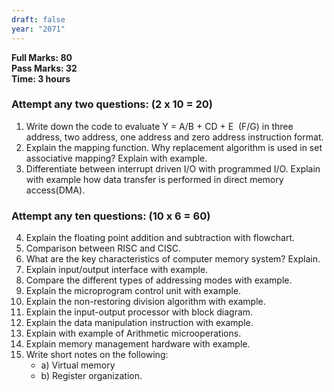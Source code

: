 ```yaml
---
draft: false
year: "2071"
---
```


**Full Marks: 80**\
**Pass Marks: 32**\
**Time: 3 hours**

### Attempt any two questions: (2 x 10 = 20)

1. Write down the code to evaluate Y = A/B + CD + E  (F/G) in three address, two address, one address and zero address
   instruction format.
2. Explain the mapping function. Why replacement algorithm is used in set associative mapping? Explain with example.
3. Differentiate between interrupt driven I/O with programmed I/O. Explain with example how data transfer is performed
   in direct memory access(DMA).

### Attempt any ten questions: (10 x 6 = 60)

4. Explain the floating point addition and subtraction with flowchart.
5. Comparison between RISC and CISC.
6. What are the key characteristics of computer memory system? Explain.
7. Explain input/output interface with example.
8. Compare the different types of addressing modes with example.
9. Explain the microprogram control unit with example.
10. Explain the non-restoring division algorithm with example.
11. Explain the input-output processor with block diagram.
12. Explain the data manipulation instruction with example.
13. Explain with example of Arithmetic microoperations.
14. Explain memory management hardware with example.
15. Write short notes on the following:
    - a) Virtual memory
    - b) Register organization.
